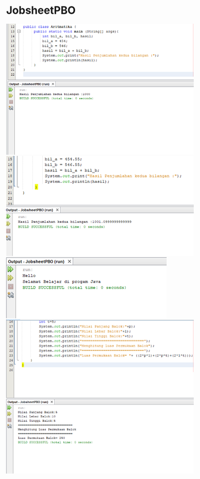 # JobsheetPBO
![Alt Text](https://github.com/Larasati11/JobsheetPBO/blob/master/PBOAritmatika.png)
![Alt Text](https://github.com/Larasati11/JobsheetPBO/blob/master/PBOEksplorasi.png)
![Alt Text](https://github.com/Larasati11/JobsheetPBO/blob/master/PBOLatihan1.png)
![Alt Text](https://github.com/Larasati11/JobsheetPBO/blob/master/PBOLuasBalok.png)
